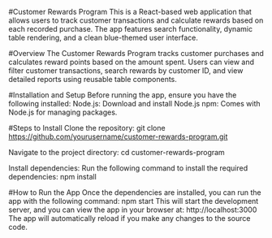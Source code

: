 #Customer Rewards Program
This is a React-based web application that allows users to track customer transactions and calculate rewards based on each recorded purchase. The app features search functionality, dynamic table rendering, and a clean blue-themed user interface.

#Overview
The Customer Rewards Program tracks customer purchases and calculates reward points based on the amount spent. Users can view and filter customer transactions, search rewards by customer ID, and view detailed reports using reusable table components.

#Installation and Setup
Before running the app, ensure you have the following installed:
Node.js: Download and install Node.js
npm: Comes with Node.js for managing packages.

#Steps to Install
Clone the repository:
git clone https://github.com/yourusername/customer-rewards-program.git

Navigate to the project directory:
cd customer-rewards-program

Install dependencies:
Run the following command to install the required dependencies:
npm install


#How to Run the App
Once the dependencies are installed, you can run the app with the following command:
npm start
This will start the development server, and you can view the app in your browser at:
http://localhost:3000
The app will automatically reload if you make any changes to the source code.



